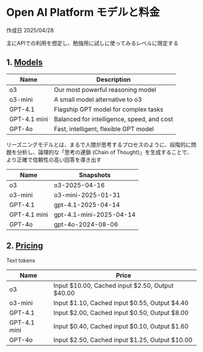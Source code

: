 # Open AI Platform モデルと料金

作成日 2025/04/28

主にAPIでの利用を想定し、勉強用に試しに使ってみるレベルに限定する

## 1. [Models](https://platform.openai.com/docs/models)

| Name         | Description                                |
| ------------ | ------------------------------------------ |
| o3           | Our most powerful reasoning model          |
| o3-mini      | A small model alternative to o3            |
| GPT-4.1      | Flagship GPT model for complex tasks       |
| GPT-4.1 mini | Balanced for intelligence, speed, and cost |
| GPT-4o       | Fast, intelligent, flexible GPT model      |

リーズニングモデルとは、まるで人間が思考するプロセスのように、段階的に問題を分析し、論理的な「思考の連鎖 (Chain of Thought)」を生成することで、より正確で信頼性の高い回答を導き出す

| Name         | Snapshots               |
| ------------ | ----------------------- |
| o3           | o3-2025-04-16           |
| o3-mini      | o3-mini-2025-01-31      |
| GPT-4.1      | gpt-4.1-2025-04-14      |
| GPT-4.1 mini | gpt-4.1-mini-2025-04-14 |
| GPT-4o       | gpt-4o-2024-08-06       |

## 2. [Pricing](https://platform.openai.com/docs/pricing)

Text tokens

| Name         | Price                                           |
| ------------ | ----------------------------------------------- |
| o3           | Input $10.00, Cached input $2.50, Output $40.00 |
| o3-mini      | Input $1.10, Cached input $0.55, Output $4.40   |
| GPT-4.1      | Input $2.00, Cached input $0.50, Output $8.00   |
| GPT-4.1 mini | Input $0.40, Cached input $0.10, Output $1.60   |
| GPT-4o       | Input $2.50, Cached input $1.25, Output $10.00  |
